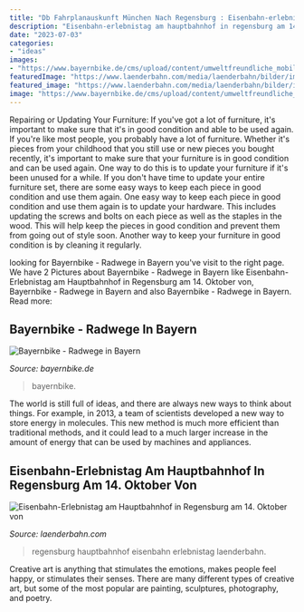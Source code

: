 ```yaml
---
title: "Db Fahrplanauskunft München Nach Regensburg : Eisenbahn-erlebnistag Am Hauptbahnhof In Regensburg Am 14. Oktober Von"
description: "Eisenbahn-erlebnistag am hauptbahnhof in regensburg am 14. oktober von"
date: "2023-07-03"
categories:
- "ideas"
images:
- "https://www.bayernbike.de/cms/upload/content/umweltfreundliche_mobilitaet/P1500667.jpg"
featuredImage: "https://www.laenderbahn.com/media/laenderbahn/bilder/import/news/_sidebarImage/Bahnhofsfest_Regensburg.jpg"
featured_image: "https://www.laenderbahn.com/media/laenderbahn/bilder/import/news/_sidebarImage/Bahnhofsfest_Regensburg.jpg"
image: "https://www.bayernbike.de/cms/upload/content/umweltfreundliche_mobilitaet/P1500667.jpg"
---
```



Repairing or Updating Your Furniture: If you've got a lot of furniture, it's important to make sure that it's in good condition and able to be used again.
If you're like most people, you probably have a lot of furniture. Whether it's pieces from your childhood that you still use or new pieces you bought recently, it's important to make sure that your furniture is in good condition and can be used again. One way to do this is to update your furniture if it's been unused for a while. If you don't have time to update your entire furniture set, there are some easy ways to keep each piece in good condition and use them again. 
One easy way to keep each piece in good condition and use them again is to update your hardware. This includes updating the screws and bolts on each piece as well as the staples in the wood. This will help keep the pieces in good condition and prevent them from going out of style soon. Another way to keep your furniture in good condition is by cleaning it regularly.

	

		
looking for Bayernbike - Radwege in Bayern you've visit to the right page. We have 2 Pictures about Bayernbike - Radwege in Bayern like Eisenbahn-Erlebnistag am Hauptbahnhof in Regensburg am 14. Oktober von, Bayernbike - Radwege in Bayern and also Bayernbike - Radwege in Bayern. Read more:
		
    
## Bayernbike - Radwege In Bayern

<img loading=lazy src="https://www.bayernbike.de/cms/upload/content/umweltfreundliche_mobilitaet/P1500667.jpg" onerror="this.onerror=null;this.src='https://tse3.mm.bing.net/th?id=OIP.jWdKbP9om80n-LztghYpfQHaFj&amp;pid=15.1';" alt="Bayernbike - Radwege in Bayern">

_Source: bayernbike.de_

>bayernbike. 

	

The world is still full of ideas, and there are always new ways to think about things. For example, in 2013, a team of scientists developed a new way to store energy in molecules. This new method is much more efficient than traditional methods, and it could lead to a much larger increase in the amount of energy that can be used by machines and appliances.

    
## Eisenbahn-Erlebnistag Am Hauptbahnhof In Regensburg Am 14. Oktober Von

<img loading=lazy src="https://www.laenderbahn.com/media/laenderbahn/bilder/import/news/_sidebarImage/Bahnhofsfest_Regensburg.jpg" onerror="this.onerror=null;this.src='https://tse1.mm.bing.net/th?id=OIP.NgXRWAchINLn12zTb2iBMwAAAA&amp;pid=15.1';" alt="Eisenbahn-Erlebnistag am Hauptbahnhof in Regensburg am 14. Oktober von">

_Source: laenderbahn.com_

>regensburg hauptbahnhof eisenbahn erlebnistag laenderbahn. 

	

Creative art is anything that stimulates the emotions, makes people feel happy, or stimulates their senses. There are many different types of creative art, but some of the most popular are painting, sculptures, photography, and poetry.

